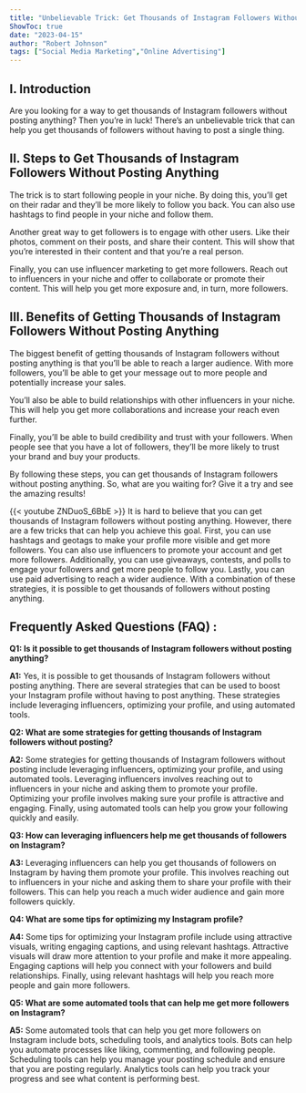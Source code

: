 ```yaml
---
title: "Unbelievable Trick: Get Thousands of Instagram Followers Without Posting Anything!"
ShowToc: true 
date: "2023-04-15"
author: "Robert Johnson" 
tags: ["Social Media Marketing","Online Advertising"]
---
```

## I. Introduction

Are you looking for a way to get thousands of Instagram followers without posting anything? Then you’re in luck! There’s an unbelievable trick that can help you get thousands of followers without having to post a single thing. 

## II. Steps to Get Thousands of Instagram Followers Without Posting Anything

The trick is to start following people in your niche. By doing this, you’ll get on their radar and they’ll be more likely to follow you back. You can also use hashtags to find people in your niche and follow them. 

Another great way to get followers is to engage with other users. Like their photos, comment on their posts, and share their content. This will show that you’re interested in their content and that you’re a real person. 

Finally, you can use influencer marketing to get more followers. Reach out to influencers in your niche and offer to collaborate or promote their content. This will help you get more exposure and, in turn, more followers. 

## III. Benefits of Getting Thousands of Instagram Followers Without Posting Anything

The biggest benefit of getting thousands of Instagram followers without posting anything is that you’ll be able to reach a larger audience. With more followers, you’ll be able to get your message out to more people and potentially increase your sales. 

You’ll also be able to build relationships with other influencers in your niche. This will help you get more collaborations and increase your reach even further. 

Finally, you’ll be able to build credibility and trust with your followers. When people see that you have a lot of followers, they’ll be more likely to trust your brand and buy your products. 

By following these steps, you can get thousands of Instagram followers without posting anything. So, what are you waiting for? Give it a try and see the amazing results!

{{< youtube ZNDuoS_6BbE >}} 
It is hard to believe that you can get thousands of Instagram followers without posting anything. However, there are a few tricks that can help you achieve this goal. First, you can use hashtags and geotags to make your profile more visible and get more followers. You can also use influencers to promote your account and get more followers. Additionally, you can use giveaways, contests, and polls to engage your followers and get more people to follow you. Lastly, you can use paid advertising to reach a wider audience. With a combination of these strategies, it is possible to get thousands of followers without posting anything.

## Frequently Asked Questions (FAQ) :
**Q1: Is it possible to get thousands of Instagram followers without posting anything?**

**A1:** Yes, it is possible to get thousands of Instagram followers without posting anything. There are several strategies that can be used to boost your Instagram profile without having to post anything. These strategies include leveraging influencers, optimizing your profile, and using automated tools. 

**Q2: What are some strategies for getting thousands of Instagram followers without posting?**

**A2:** Some strategies for getting thousands of Instagram followers without posting include leveraging influencers, optimizing your profile, and using automated tools. Leveraging influencers involves reaching out to influencers in your niche and asking them to promote your profile. Optimizing your profile involves making sure your profile is attractive and engaging. Finally, using automated tools can help you grow your following quickly and easily. 

**Q3: How can leveraging influencers help me get thousands of followers on Instagram?**

**A3:** Leveraging influencers can help you get thousands of followers on Instagram by having them promote your profile. This involves reaching out to influencers in your niche and asking them to share your profile with their followers. This can help you reach a much wider audience and gain more followers quickly. 

**Q4: What are some tips for optimizing my Instagram profile?**

**A4:** Some tips for optimizing your Instagram profile include using attractive visuals, writing engaging captions, and using relevant hashtags. Attractive visuals will draw more attention to your profile and make it more appealing. Engaging captions will help you connect with your followers and build relationships. Finally, using relevant hashtags will help you reach more people and gain more followers. 

**Q5: What are some automated tools that can help me get more followers on Instagram?**

**A5:** Some automated tools that can help you get more followers on Instagram include bots, scheduling tools, and analytics tools. Bots can help you automate processes like liking, commenting, and following people. Scheduling tools can help you manage your posting schedule and ensure that you are posting regularly. Analytics tools can help you track your progress and see what content is performing best.


